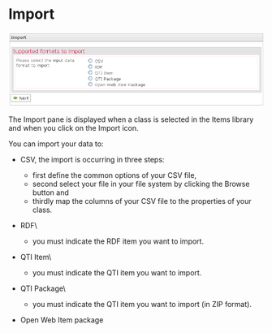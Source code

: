 <!--
parent: 'Manage Items'
created_at: '2012-03-19 19:22:07'
updated_at: '2013-03-13 13:33:25'
authors:
    - 'Jérôme Bogaerts'
contributors:
    - 'Sophie Doublet'
tags:
    - 'Manage Items'
-->

Import
======

![](../resources/Items-import.png)

The Import pane is displayed when a class is selected in the Items library and when you click on the Import icon.

You can import your data to:

-   CSV, the import is occurring in three steps:<br/>

    - first define the common options of your CSV file,
    - second select your file in your file system by clicking the Browse button and
    - thirdly map the columns of your CSV file to the properties of your class.



-   RDF\
    - you must indicate the RDF item you want to import.



-   QTI Item\
    - you must indicate the QTI item you want to import.



-   QTI Package\
    - you must indicate the QTI item you want to import (in ZIP format).



-   Open Web Item package


